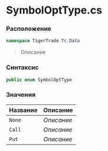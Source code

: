 
# SymbolOptType.cs
### Расположение
```csharp
namespace TigerTrade.Tc.Data
```



> Описание

### Синтаксис
```csharp
public enum SymbolOptType
```


### Значения
| Название | Описание |
| --- | --- |
| `None` | *Описание* |
| `Call` | *Описание* |
| `Put` | *Описание* |



